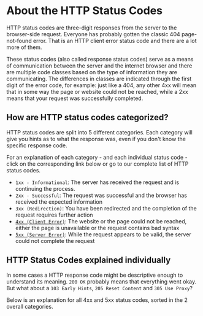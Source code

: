 # About the HTTP Status Codes

HTTP status codes are three-digit responses from the server to the browser-side request. Everyone has probably gotten the classic 404 page-not-found error. That is an HTTP client error status code and there are a lot more of them.

These status codes (also called response status codes) serve as a means of communication between the server and the internet browser and there are multiple code classes based on the type of information they are communicating. The differences in classes are indicated through the first digit of the error code, for example: just like a 404, any other 4xx will mean that in some way the page or website could not be reached, while a 2xx means that your request was successfully completed.

## How are HTTP status codes categorized?

HTTP status codes are split into 5 different categories. Each category will give you hints as to what the response was, even if you don't know the specific response code.

For an explanation of each category - and each individual status code - click on the corresponding link below or go to our complete list of HTTP status codes.

- `1xx - Informational`: The server has received the request and is continuing the process.
- `2xx - Successful`: The request was successful and the browser has received the expected information
- `3xx (Redirection)`: You have been redirected and the completion of the request requires further action
- [`4xx (Client Error)`](client/index.md): The website or the page could not be reached, either the page is unavailable or the request contains bad syntax
- [`5xx (Server Error)`](server/index.md): While the request appears to be valid, the server could not complete the request

## HTTP Status Codes explained individually

In some cases a HTTP response code might be descriptive enough to understand its meaning. `200 OK` probably means that everything went okay. But what about a `103 Early Hints`, `205 Reset Content` and `305 Use Proxy`?

Below is an explanation for all 4xx and 5xx status codes, sorted in the 2 overall categories.
